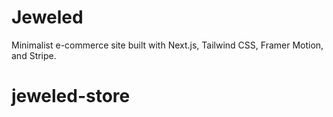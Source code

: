 # Jeweled

Minimalist e-commerce site built with Next.js, Tailwind CSS, Framer Motion, and Stripe.
# jeweled-store
